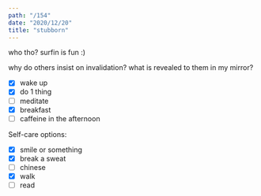 ```yaml
---
path: "/154"
date: "2020/12/20"
title: "stubborn"
---
```


who tho? surfin is fun :)

why do others insist on invalidation? what is revealed to them in my mirror?

- [x] wake up
- [x] do 1 thing
- [ ] meditate
- [x] breakfast
- [ ] caffeine in the afternoon

Self-care options:
- [x] smile or something
- [x] break a sweat
- [ ] chinese
- [x] walk
- [ ] read
